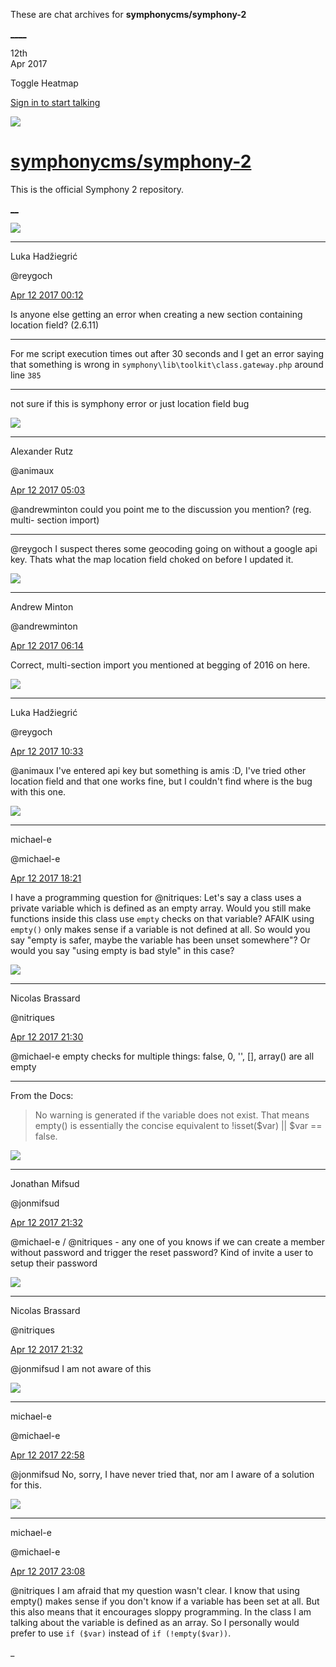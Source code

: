 These are chat archives for **symphonycms/symphony-2**

[__](/symphonycms/symphony-2/archives/2017/04/13)[__](/symphonycms/symphony-2/archives/2017/04/11)

12th  
Apr 2017

Toggle Heatmap

[Sign in to start talking](/login?action=login&button=archive-login)

![](https://avatars-02.gitter.im/group/iv/3/57542c45c43b8c601977197e?s=48)

#  [symphonycms/symphony-2](/symphonycms/symphony-2)

This is the official Symphony 2 repository.

[ __](/orgs/symphonycms/rooms "More symphonycms rooms")

![](https://avatars2.githubusercontent.com/u/8524934?v=4&s=30)

____

Luka Hadžiegrić

@reygoch

[Apr 12 2017
00:12](https://gitter.im/symphonycms/symphony-2?at=58ed70f0a0e4856242f630c5)

Is anyone else getting an error when creating a new section containing
location field? (2.6.11)

____

For me script execution times out after 30 seconds and I get an error saying
that something is wrong in `symphony\lib\toolkit\class.gateway.php` around
line `385`

____

not sure if this is symphony error or just location field bug

![](https://avatars2.githubusercontent.com/u/446874?v=4&s=30)

____

Alexander Rutz

@animaux

[Apr 12 2017
05:03](https://gitter.im/symphonycms/symphony-2?at=58edb53e08c00c092a714eb0)

@andrewminton could you point me to the discussion you mention? (reg. multi-
section import)

____

@reygoch I suspect theres some geocoding going on without a google api key.
Thats what the map location field choked on before I updated it.

![](https://avatars2.githubusercontent.com/u/707189?v=4&s=30)

____

Andrew Minton

@andrewminton

[Apr 12 2017
06:14](https://gitter.im/symphonycms/symphony-2?at=58edc5c6f22385553d322944)

Correct, multi-section import you mentioned at begging of 2016 on here.

![](https://avatars2.githubusercontent.com/u/8524934?v=4&s=30)

____

Luka Hadžiegrić

@reygoch

[Apr 12 2017
10:33](https://gitter.im/symphonycms/symphony-2?at=58ee0260f22385553d333285)

@animaux I've entered api key but something is amis :D, I've tried other
location field and that one works fine, but I couldn't find where is the bug
with this one.

![](https://avatars2.githubusercontent.com/u/40072?v=4&s=30)

____

michael-e

@michael-e

[Apr 12 2017
18:21](https://gitter.im/symphonycms/symphony-2?at=58ee701669a692963ea4484a)

I have a programming question for @nitriques: Let's say a class uses a private
variable which is defined as an empty array. Would you still make functions
inside this class use `empty` checks on that variable? AFAIK using `empty()`
only makes sense if a variable is not defined at all. So would you say "empty
is safer, maybe the variable has been unset somewhere"? Or would you say
"using empty is bad style" in this case?

![](https://avatars1.githubusercontent.com/u/771169?v=4&s=30)

____

Nicolas Brassard

@nitriques

[Apr 12 2017
21:30](https://gitter.im/symphonycms/symphony-2?at=58ee9c86b52518ed4d0710b1)

@michael-e empty checks for multiple things: false, 0, '', [], array() are all
empty

____

From the Docs:

> No warning is generated if the variable does not exist. That means empty()
is essentially the concise equivalent to !isset($var) || $var == false.

![](https://avatars1.githubusercontent.com/u/859775?v=4&s=30)

____

Jonathan Mifsud

@jonmifsud

[Apr 12 2017
21:32](https://gitter.im/symphonycms/symphony-2?at=58ee9cd3a0e4856242fb5955)

@michael-e / @nitriques \- any one of you knows if we can create a member
without password and trigger the reset password? Kind of invite a user to
setup their password

![](https://avatars1.githubusercontent.com/u/771169?v=4&s=30)

____

Nicolas Brassard

@nitriques

[Apr 12 2017
21:32](https://gitter.im/symphonycms/symphony-2?at=58ee9d008fcce56b20f7c39a)

@jonmifsud I am not aware of this

![](https://avatars2.githubusercontent.com/u/40072?v=4&s=30)

____

michael-e

@michael-e

[Apr 12 2017
22:58](https://gitter.im/symphonycms/symphony-2?at=58eeb1338fcce56b20f812ff)

@jonmifsud No, sorry, I have never tried that, nor am I aware of a solution
for this.

![](https://avatars2.githubusercontent.com/u/40072?v=4&s=30)

____

michael-e

@michael-e

[Apr 12 2017
23:08](https://gitter.im/symphonycms/symphony-2?at=58eeb3668fcce56b20f81c04)

@nitriques I am afraid that my question wasn't clear. I know that using
empty() makes sense if you don't know if a variable has been set at all. But
this also means that it encourages sloppy programming. In the class I am
talking about the variable is defined as an array. So I personally would
prefer to use `if ($var)` instead of `if (!empty($var))`.

_

